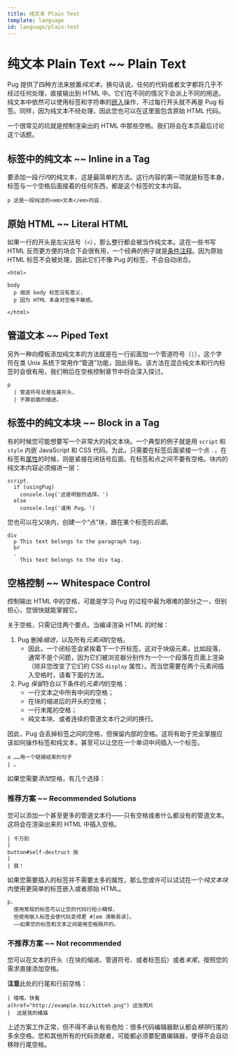 ```yaml
---
title: 纯文本 Plain Text
template: language
id: language/plain-text
---
```


# 纯文本 Plain Text ~~ Plain Text

Pug 提供了四种方法来放置*纯文本*，换句话说，任何的代码或者文字都将几乎不经过任何处理，直接输出到 HTML 中。它们在不同的情况下会派上不同的用途。纯文本中依然可以使用标签和字符串的[嵌入][interpolation]操作，不过每行开头就不再是 Pug 标签。同样，因为纯文本不经处理，因此您也可以在这里面包含原始 HTML 代码。

一个很常见的坑就是控制渲染出的 HTML 中那些空格。我们将会在本页最后讨论这个话题。

## 标签中的纯文本 ~~ Inline in a Tag

要添加一段*行内*的纯文本，这是最简单的方法。这行内容的第一项就是标签本身。标签与一个空格后面接着的任何东西，都是这个标签的文本内容。

```pug-preview
p 这是一段纯洁的<em>文本</em>内容.
```

## 原始 HTML ~~ Literal HTML

如果一行的开头是左尖括号（`<`），那么整行都会被当作纯文本。这在一些书写 HTML 反而更方便的场合下会很有用，一个经典的例子就是[条件注释][conditional comments]。因为原始 HTML 标签不会被处理，因此它们不像 Pug 的标签，不会自动闭合。

```pug-preview
<html>

body
  p 缩进 body 标签没有意义，
  p 因为 HTML 本身对空格不敏感。

</html>
```

## 管道文本 ~~ Piped Text

另外一种向模板添加纯文本的方法就是在一行前面加一个管道符号（`|`），这个字符在类 Unix 系统下常用作“管道”功能，因此得名。该方法在混合纯文本和行内标签时会很有用，我们稍后在空格控制章节中将会深入探讨。

```pug-preview
p
  | 管道符号总是在最开头，
  | 不算前面的缩进。
```

## 标签中的纯文本块 ~~ Block in a Tag

有的时候您可能想要写一个非常大的纯文本块。一个典型的例子就是用 `script` 和 `style` 内嵌 JavaScript 和 CSS 代码。为此，只需要在标签后面紧接一个点 `.`，在标签有[属性][attributes]的时候，则是紧接在闭括号后面。在标签和点之间不要有空格。块内的纯文本内容必须缩进一层：

```pug-preview
script.
  if (usingPug)
    console.log('这是明智的选择。')
  else
    console.log('请用 Pug。')
```

您也可以在父块内，创建一个“点”块，跟在某个标签的*后面*。

```pug-preview
div
  p This text belongs to the paragraph tag.
  br
  .
    This text belongs to the div tag.
```

## 空格控制 ~~ Whitespace Control

控制输出 HTML 中的空格，可能是学习 Pug 的过程中最为艰难的部分之一，但别担心，您很快就能掌握它。

关于空格，只需记住两个要点。当编译渲染 HTML 的时候：
1. Pug 删掉*缩进*，以及所有*元素间*的空格。
    * 因此，一个闭标签会紧挨着下一个开标签。这对于块级元素，比如段落，通常不是个问题，因为它们被浏览器分别作为一个一个段落在页面上渲染（除非您改变了它们的 CSS `display` 属性）。而当您需要在两个元素间插入空格时，请看下面的方法。
2. Pug *保留*符合以下条件的*元素内*的空格：
    * 一行文本之中所有中间的空格；
    * 在块的缩进后的开头的空格；
    * 一行末尾的空格；
    * 纯文本块、或者连续的管道文本行之间的换行。

因此，Pug 会丢掉标签之间的空格，但保留内部的空格。这将有助于完全掌握应该如何操作标签和纯文本，甚至可以让您在一个单词中间插入一个标签。

```pug-preview
a ……用一个链接结束的句子
| 。
```

如果您需要*添加*空格，有几个选择：

### 推荐方案 ~~ Recommended Solutions

您可以添加一个甚至更多的管道文本行——只有空格或者什么都没有的管道文本。这将会在渲染出来的 HTML 中插入空格。

```pug-preview
| 千万别
|
button#self-destruct 按
|
| 我！
```

如果您需要插入的标签并不需要太多的属性，那么您或许可以试试在一个*纯文本块*内使用更简单的标签嵌入或者原始 HTML。

```pug-preview
p.
  使用常规的标签可以让您的代码行短小精悍，
  但使用嵌入标签会使代码变得更 #[em 清晰易读]。
  ——如果您的标签和文本之间是用空格隔开的。
```

### 不推荐方案 ~~ Not recommended

您可以在文本的开头（在块的缩进、管道符号、或者标签后）或者*末尾*，按照您的需求直接添加空格。

**注意**此处的行尾和行前空格：

```pug-preview
| 嘻嘻，快看 
a(href="http://example.biz/kitteh.png") 这张照片
|  这是我的橘猫
```

上述方案工作正常，但不得不承认有些危险：很多代码编辑器默认都会*移除*行尾的多余空格。您和其他所有的代码贡献者，可能都必须要配置编辑器，使得不会自动移除行尾空格。

[interpolation]: interpolation.html
[conditional comments]: comments.html#conditional-comments
[attributes]: attributes.html
